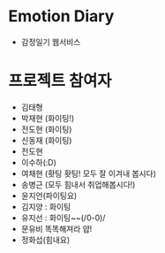 # Emotion Diary

- 감정일기 웹서비스

# 프로젝트 참여자

- 김태형
- 박재현 (화이팅!)
- 전도현 (화이팅)
- 신동재 (화이팅)
- 전도현
- 이수하(:D)
- 여채현 (홧팅 홧팅! 모두 잘 이겨내 봅시다)
- 송병근 (모두 힘내서 취업해봅시다!)
- 윤지언(파이팅요)
- 김지양 : 화이팅
- 유지선 : 화이팅~~(/0-0)/
- 문유비 똑똑해져라 얍!
- 정화섭(힘내요)

